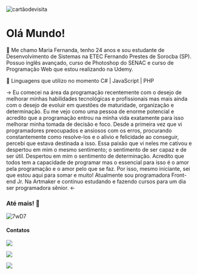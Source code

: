 ![cartãodevisita](https://user-images.githubusercontent.com/76748367/119769669-398cdb80-be91-11eb-9993-85127ac5b179.png)

# Olá Mundo!

🍄  Me chamo Maria Fernanda, tenho 24 anos e sou estudante de Desenvolvimento de Sistemas na ETEC Fernando Prestes de Sorocba (SP). Possuo inglês avançado, curso de Photoshop do SENAC e curso de Programação Web que estou realizando na Udemy. 

🌿  Linguagens que utilizo  no momento  C# | JavaScript | PHP

 →  Eu comecei na área da programação recentemente com o desejo de melhorar minhas habilidades tecnológicas e profissionais mas mais ainda com o desejo de evoluir em questões de maturidade, organização e determinação.
Eu me vejo como uma pessoa de enorme potencial e acredito que a programação entrou na minha vida exatamente para isso melhorar minha tomada de decisão e foco.
Desde a primeira vez que vi programadores preocupados e ansiosos com os erros, procurando constantemente como resolve-los e o alivio e felicidade ao conseguir, percebi que estava destinada a isso. Essa paixão que vi neles me cativou e despertou em mim o mesmo sentimento; o sentimento de ser capaz e de ser útil. Despertou em mim o sentimento de determinação.
Acredito que todos tem a capacidade de programar mas o essencial para isso é o amor pela programação e o amor pelo que se faz. Por isso, mesmo iniciante, sei que estou aqui para somar e muito!
Atualmente sou programadora Front-end Jr. Na Artmaker e continuo estudando e fazendo cursos para um dia ser programadora sênior. ←

### Até mais! 🤍
 

![7wD7](https://user-images.githubusercontent.com/76748367/119770337-6db4cc00-be92-11eb-8e35-e62aa5a361d0.gif)

#### Contatos
[<img src="https://img.shields.io/badge/-YAHOO!-blueviolet" />](mailto:fernandacruz_bueno@yahoo.com.br) 

[<img src="https://img.shields.io/badge/linkedin-%230077B5.svg?&style=for-the-badge&logo=linkedin&logoColor=white" />](https://www.linkedin.com/in/maria-fernanda-cruz-bueno/) 

[<img src = "https://img.shields.io/badge/instagram-%23E4405F.svg?&style=for-the-badge&logo=instagram&logoColor=white">](https://www.instagram.com/_cruzbueno_/)
